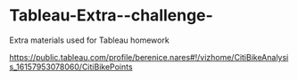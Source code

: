 # Tableau-Extra--challenge-
Extra materials used for Tableau homework

https://public.tableau.com/profile/berenice.nares#!/vizhome/CitiBikeAnalysis_16157953078060/CitiBikePoints
